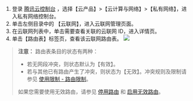 1. 登录 [腾讯云控制台](https://console.cloud.tencent.com/) ，选择【云产品】>【云计算与网络】>【私有网络】，进入私有网络控制台。
2. 单击左侧目录中的 【云联网】，进入云联网管理页面。
3. 在云联网列表中，单击需要查看关联的云联网 ID，进入详情页。
4. 单击【路由表】标签页，查看该云联网路由表。 
 ![](https://main.qcloudimg.com/raw/700e7c9e80fb449eca24f1cede7117dc.png)
>**注意：**
>路由表条目的状态有两种：
>- 若无网段冲突，则状态默认为【有效】。
>- 若与其他已有路由产生了冲突，则状态为【无效】。冲突规则及限制请参见 [使用限制 - 路由限制](https://cloud.tencent.com/document/product/877/18679#.E8.B7.AF.E7.94.B1.E9.99.90.E5.88.B6 )。
>
>如果您需要使用无效路由，请参见 [停用路由](https://cloud.tencent.com/document/product/877/18746) 和 [启用无效路由](https://cloud.tencent.com/document/product/877/18750)。
